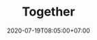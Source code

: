 ---
title     : "Together"
thumbnail : "together"
address   : "https://together.agency"
sitemap   : false
date      : 2020-07-19T08:05:00+07:00
---